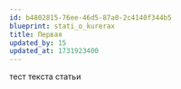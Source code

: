 ```yaml
---
id: b4802815-76ee-46d5-87a0-2c4140f344b5
blueprint: stati_o_kurerax
title: Первая
updated_by: 15
updated_at: 1731923400
---
```

тест текста статьи